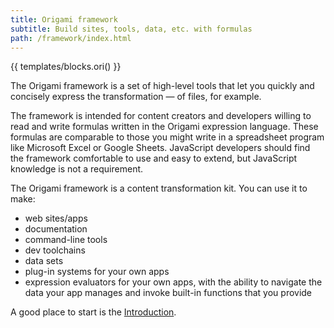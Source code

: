 ```yaml
---
title: Origami framework
subtitle: Build sites, tools, data, etc. with formulas
path: /framework/index.html
---
```


{{ templates/blocks.ori() }}

The Origami framework is a set of high-level tools that let you quickly and concisely express the transformation — of files, for example.

The framework is intended for content creators and developers willing to read and write formulas written in the Origami expression language. These formulas are comparable to those you might write in a spreadsheet program like Microsoft Excel or Google Sheets. JavaScript developers should find the framework comfortable to use and easy to extend, but JavaScript knowledge is not a requirement.

The Origami framework is a content transformation kit. You can use it to make:

- web sites/apps
- documentation
- command-line tools
- dev toolchains
- data sets
- plug-in systems for your own apps
- expression evaluators for your own apps, with the ability to navigate the data your app manages and invoke built-in functions that you provide

A good place to start is the [Introduction](intro.html).
